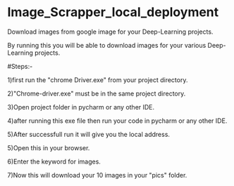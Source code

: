 # Image_Scrapper_local_deployment
Download images from google image for your Deep-Learning projects.

By running this you will be able to download images for your various Deep-Learning projects.


#Steps:-

1)first run the "chrome Driver.exe" from your project directory.

2)"Chrome-driver.exe" must be in the same project directory.

3)Open project folder in pycharm or any other IDE.

4)after running this exe file then run your code in pycharm or any other IDE.

5)After successfull run it will give you the local address.

5)Open this in your browser.

6)Enter the keyword for images.

7)Now this will download your 10 images in your "pics" folder.
